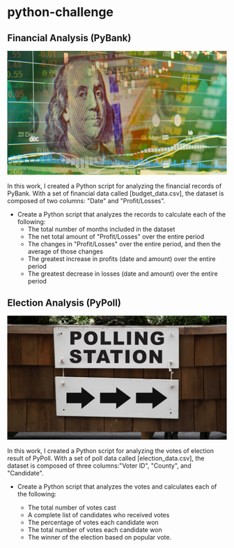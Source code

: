 # python-challenge

## Financial Analysis (PyBank)

![Revenue](Images/revenue-per-lead.png)

In this work, I created a Python script for analyzing the financial records of PyBank. 
With a set of financial data called [budget_data.csv], the dataset is composed of two columns: "Date" and "Profit/Losses".

* Create a Python script that analyzes the records to calculate each of the following:
    - The total number of months included in the dataset
    - The net total amount of "Profit/Losses" over the entire period
    - The changes in "Profit/Losses" over the entire period, and then the average of those changes
    - The greatest increase in profits (date and amount) over the entire period
    - The greatest decrease in losses (date and amount) over the entire period



## Election Analysis (PyPoll)

![Vote_counting](Images/Vote_counting.png)

In this work, I created a Python script for analyzing the votes of election result of PyPoll.
With a set of poll data called [election_data.csv], the dataset is composed of three columns:"Voter ID", "County", and "Candidate".

* Create a Python script that analyzes the votes and calculates each of the following:
  
   - The total number of votes cast
   - A complete list of candidates who received votes
   - The percentage of votes each candidate won
   - The total number of votes each candidate won
   - The winner of the election based on popular vote.

